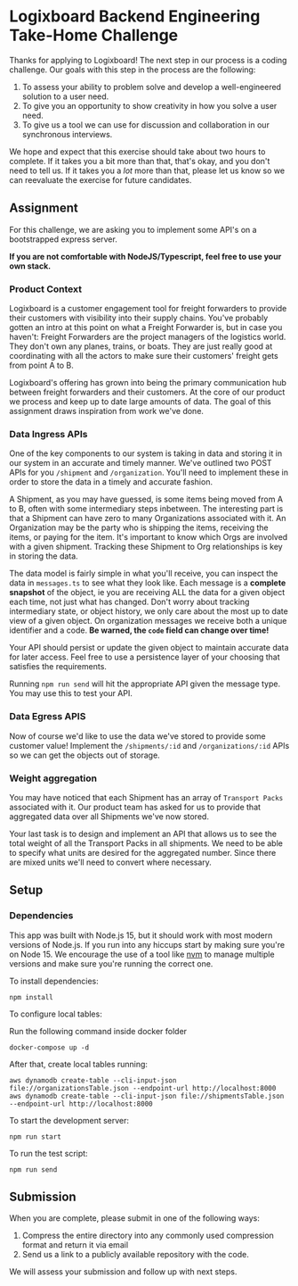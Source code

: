 # Logixboard Backend Engineering Take-Home Challenge

Thanks for applying to Logixboard! The next step in our process is a coding challenge. Our goals
with this step in the process are the following:

1. To assess your ability to problem solve and develop a well-engineered solution to a user need.
1. To give you an opportunity to show creativity in how you solve a user need.
1. To give us a tool we can use for discussion and collaboration in our synchronous interviews.

We hope and expect that this exercise should take about two hours to complete. If it takes you a
bit more than that, that's okay, and you don't need to tell us. If it takes you a _lot_ more than
that, please let us know so we can reevaluate the exercise for future candidates.

## Assignment

For this challenge, we are asking you to implement some API's on a bootstrapped express server.

**If you are not comfortable with NodeJS/Typescript, feel free to use your own stack.**

### Product Context

Logixboard is a customer engagement tool for freight forwarders to provide their customers with
visibility into their supply chains. You've probably gotten an intro at this point on what a
Freight Forwarder is, but in case you haven't: Freight Forwarders are the project managers of the
logistics world. They don't own any planes, trains, or boats. They are just really good at
coordinating with all the actors to make sure their customers' freight gets from point A to B.

Logixboard's offering has grown into being the primary communication hub between freight
forwarders and their customers. At the core of our product we process and keep up to date large amounts of data.
The goal of this assignment draws inspiration from work we've done.

### Data Ingress APIs

One of the key components to our system is taking in data and storing it in our system in an accurate and timely manner.
We've outlined two POST APIs for you `/shipment` and `/organization`. You'll need to implement these in order
to store the data in a timely and accurate fashion.

A Shipment, as you may have guessed, is some items being moved from A to B, often with some intermediary steps inbetween.
The interesting part is that a Shipment can have zero to many Organizations associated with it. An Organization may be the
party who is shipping the items, receiving the items, or paying for the item. It's important to know which Orgs
are involved with a given shipment. Tracking these Shipment to Org relationships is key in storing the data.

The data model is fairly simple in what you'll receive, you can inspect the data in `messages.ts` to see what they look like. Each message is a **complete snapshot** of the object, ie you are receiving ALL the data for a given object each time, not just what has changed.
Don't worry about tracking intermediary state, or object history, we only care about the most up to date view of a given object.
On organization messages we receive both a unique identifier and a code. **Be warned, the `code` field can change over time!**

Your API should persist or update the given object to maintain accurate data for later access. Feel free to use a persistence layer of your choosing that satisfies the requirements.

Running `npm run send` will hit the appropriate API given the message type. You may use this to test your API.

### Data Egress APIS

Now of course we'd like to use the data we've stored to provide some customer value! Implement the
`/shipments/:id` and `/organizations/:id` APIs so we can get the objects out of storage.

### Weight aggregation

You may have noticed that each Shipment has an array of `Transport Packs` associated with it. Our product team
has asked for us to provide that aggregated data over all Shipments we've now stored.

Your last task is to design and implement an API that allows us to see the total weight of all the Transport Packs
in all shipments. We need to be able to specify what units are desired for the aggregated number. Since there are
mixed units we'll need to convert where necessary.

## Setup

### Dependencies

This app was built with Node.js 15, but it should work with most modern versions of Node.js. If
you run into any hiccups start by making sure you're on Node 15. We encourage the use of a tool
like [nvm](https://github.com/nvm-sh/nvm#installing-and-updating) to manage multiple versions and
make sure you're running the correct one.

To install dependencies:

```
npm install
```

To configure local tables:

Run the following command inside docker folder

```
docker-compose up -d
```

After that, create local tables running:

```
aws dynamodb create-table --cli-input-json file://organizationsTable.json --endpoint-url http://localhost:8000
aws dynamodb create-table --cli-input-json file://shipmentsTable.json --endpoint-url http://localhost:8000
```

To start the development server:

```
npm run start
```

To run the test script:

```
npm run send
```

## Submission

When you are complete, please submit in one of the following ways:

1. Compress the entire directory into any commonly used compression format and return it via
   email
2. Send us a link to a publicly available repository with the code.

We will assess your submission and follow up with next steps.
